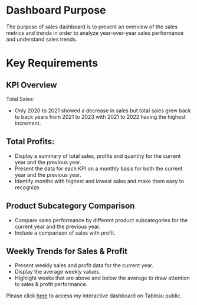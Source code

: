 # Dashboard Purpose
The purpose of sales dashboard is to present an overview of the sales metrics and trends in order to analyze year-over-year sales performance and understand sales trends.

# Key Requirements 

## KPI Overview <br>
Total Sales: <br>
- Only 2020 to 2021 showed a decrease in sales but total sales grew back to back years from 2021 to 2023 with 2021 to 2022 having the highest increment.

Total Profits:
- 
- Display a summary of total sales, profits and quantity for the current year and the previous year. 
- Present the data for each KPI on a monthly basis for both the current year and the previous year.
- Identify months with highest and lowest sales and make them easy to recognize.

## Product Subcategory Comparison
- Compare sales performance by different product subcategories for the current year and the previous year.
- Include a comparison of sales with profit.

## Weekly Trends for Sales & Profit
- Present weekly sales and profit data for the current year.
- Display the average weekly values.
- Highlight weeks that are above and below the average to draw attention to sales & profit performance.

Please click [here](https://public.tableau.com/views/Sales_Dashboard_17338076965380/SalesDashboard?:language=en-GB&:sid=&:redirect=auth&:display_count=n&:origin=viz_share_link) to access my interactive dashboard on Tableau public.
